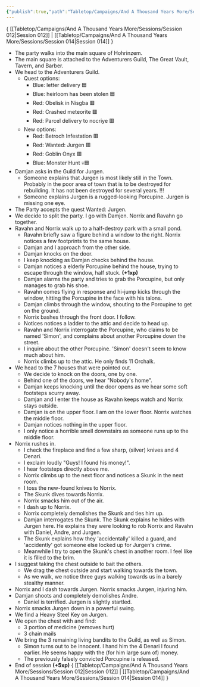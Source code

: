 ```yaml
---
{"publish":true,"path":"Tabletop/Campaigns/And A Thousand Years More/Sessions/Session 013.md","permalink":"/tabletop/campaigns/and-a-thousand-years-more/sessions/session-013/","title":"Session 013"}
---
```



{ [[Tabletop/Campaigns/And A Thousand Years More/Sessions/Session 012\|Session 012]] | [[Tabletop/Campaigns/And A Thousand Years More/Sessions/Session 014\|Session 014]] }

 - The party walks into the main square of Hohrinzem.
 - The main square is attached to the Adventurers Guild, The Great Vault, Tavern, and Barber.
 - We head to the Adventurers Guild.
	 - Quest options:
		 - Blue: letter delivery 🟦
		 - Blue: heirloom has been stolen 🟦
		 - Red: Obelisk in Nisgba 🟥
		 - Red: Crashed meteorite 🟥
		 - Red: Parcel delivery to nocriye 🟥
	 - New options:
		 - Red: Betroch Infestation 🟥
		 - Red: Wanted: Jurgen 🟥
		 - Red: Goblin Onyx 🟥
		 - Blue: Monster Hunt 💀🟦
 - Damjan asks in the Guild for Jurgen.
	 - Someone explains that Jurgen is most likely still in the Town. Probably in the poor area of town that is to be destroyed for rebuilding. It has not been destroyed for several years. !!!
	 - Someone explains Jurgen is a rugged-looking Porcupine. Jurgen is missing one eye.
 - The Party accepts the quest Wanted: Jurgen.
 - We decide to split the party. I go with Damjen. Norrix and Ravahn go together.
 - Ravahn and Norrix walk up to a half-destroy park with a small pond.
	 - Ravahn briefly saw a figure behind a window to the right. Norrix notices a few footprints to the same house.
	 - Damjan and I approach from the other side.
	 - Damjan knocks on the door.
	 - I keep knocking as Damjan checks behind the house.
	 - Damjan notices a elderly Porcupine behind the house, trying to escape through the window, half stuck. **(+1xp)**
	 - Damjan alarms the party and tries to grab the Porcupine, but only manages to grab his shoe.
	 - Ravahn comes flying in response and hi-jump kicks through the window, hitting the Porcupine in the face with his talons.
	 - Damjan climbs through the window, shouting to the Porcupine to get on the ground.
	 - Norrix bashes through the front door. I follow.
	 - Notices notices a ladder to the attic and decide to head up.
	 - Ravahn and Norrix interrogate the Porcupine, who claims to be named 'Simon', and complains about another Porcupine down the street.
	 - I inquire about the other Porcupine. 'Simon' doesn't seem to know much about him.
	 - Norrix climbs up to the attic. He only finds 11 Orchalk.
 - We head to the 7 houses that were pointed out.
	 - We decide to knock on the doors, one by one.
	 - Behind one of the doors, we hear "Nobody's home".
	 - Damjan keeps knocking until the door opens as we hear some soft footsteps scurry away.
	 - Damjan and I enter the house as Ravahn keeps watch and Norrix stays outside.
	 - Damjan is on the upper floor. I am on the lower floor. Norrix watches the middle floor.
	 - Damjan notices nothing in the upper floor.
	 - I only notice a horrible smell downstairs as someone runs up to the middle floor.
 - Norrix rushes in.
	 - I check the fireplace and find a few sharp, (silver) knives and 4 Denari.
	 - I exclaim loudly "Guys! I found his money!".
	 - I hear footsteps directly above me.
	 - Norrix climbs up to the next floor and notices a Skunk in the next room.
	 - I toss the new-found knives to Norrix.
	 - The Skunk dives towards Norrix.
	 - Norrix smacks him out of the air.
	 - I dash up to Norrix.
	 - Norrix completely demolishes the Skunk and ties him up.
	 - Damjan interrogates the Skunk. The Skunk explains he hides with Jurgen here. He explains they were looking to rob Norrix and Ravahn with Daniel, Andre, and Jurgen.
	 - The Skunk explains how they 'accidentally' killed a guard, and 'accidently' got someone else locked up for Jurgen's crime.
	 - Meanwhile I try to open the Skunk's chest in another room. I feel like it is filled to the brim.
 - I suggest taking the chest outside to bait the others.
	 - We drag the chest outside and start walking towards the town.
	 - As we walk, we notice three guys walking towards us in a barely stealthy manner.
 - Norrix and I dash towards Jurgen. Norrix smacks Jurgen, injuring him.
 - Damjan shoots and completely demolishes Andre.
	 - Daniel is terrified. Jurgen is slightly startled.
 - Norrix smacks Jurgen down in a powerful swing.
 - We find a Heavy Steel Key on Jurgen.
 - We open the chest with and find:
	 - 3 portion of medicine (removes hurt)
	 - 3 chain mails
 - We bring the 3 remaining living bandits to the Guild, as well as Simon.
	 - Simon turns out to be innocent. I hand him the 4 Denari I found earlier. He seems happy with the (for him large sum of) money.
	 - The previously falsely convicted Porcupine is released.
 - End of session **(+5xp)**
{ [[Tabletop/Campaigns/And A Thousand Years More/Sessions/Session 012\|Session 012]] | [[Tabletop/Campaigns/And A Thousand Years More/Sessions/Session 014\|Session 014]] }

